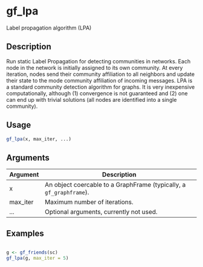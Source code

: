 # gf_lpa


Label propagation algorithm (LPA)




## Description

Run static Label Propagation for detecting communities in networks. Each node in the
  network is initially assigned to its own community. At every iteration, nodes send
  their community affiliation to all neighbors and update their state to the mode
  community affiliation of incoming messages. LPA is a standard community detection
   algorithm for graphs. It is very inexpensive
  computationally, although (1) convergence is not guaranteed and (2) one can
  end up with trivial solutions (all nodes are identified into a single community).





## Usage
```r
gf_lpa(x, max_iter, ...)
```




## Arguments


Argument      |Description
------------- |----------------
x | An object coercable to a GraphFrame (typically, a ``gf_graphframe``).
max_iter | Maximum number of iterations.
... | Optional arguments, currently not used.






## Examples

```r

g <- gf_friends(sc)
gf_lpa(g, max_iter = 5)

```




